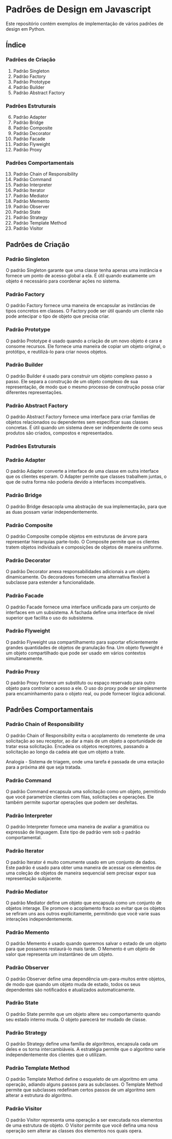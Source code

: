 # Padrões de Design em Javascript

Este repositório contém exemplos de implementação de vários padrões de design em Python.

## Índice

### Padrões de Criação
1. Padrão Singleton
2. Padrão Factory
3. Padrão Prototype
4. Padrão Builder
5. Padrão Abstract Factory

### Padrões Estruturais
6. Padrão Adapter
7. Padrão Bridge
8. Padrão Composite
9. Padrão Decorator
10. Padrão Facade
11. Padrão Flyweight
12. Padrão Proxy

### Padrões Comportamentais
13. Padrão Chain of Responsibility
14. Padrão Command
15. Padrão Interpreter
16. Padrão Iterator
17. Padrão Mediator
18. Padrão Memento
19. Padrão Observer
20. Padrão State
21. Padrão Strategy
22. Padrão Template Method
23. Padrão Visitor

## Padrões de Criação

### Padrão Singleton

O padrão Singleton garante que uma classe tenha apenas uma instância e fornece um ponto de acesso global a ela. É útil quando exatamente um objeto é necessário para coordenar ações no sistema.

### Padrão Factory

O padrão Factory fornece uma maneira de encapsular as instâncias de tipos concretos em classes. O Factory pode ser útil quando um cliente não pode antecipar o tipo de objeto que precisa criar.

### Padrão Prototype

O padrão Prototype é usado quando a criação de um novo objeto é cara e consome recursos. Ele fornece uma maneira de copiar um objeto original, o protótipo, e reutilizá-lo para criar novos objetos.

### Padrão Builder

O padrão Builder é usado para construir um objeto complexo passo a passo. Ele separa a construção de um objeto complexo de sua representação, de modo que o mesmo processo de construção possa criar diferentes representações.

### Padrão Abstract Factory

O padrão Abstract Factory fornece uma interface para criar famílias de objetos relacionados ou dependentes sem especificar suas classes concretas. É útil quando um sistema deve ser independente de como seus produtos são criados, compostos e representados.


### Padrões Estruturais

### Padrão Adapter

O padrão Adapter converte a interface de uma classe em outra interface que os clientes esperam. O Adapter permite que classes trabalhem juntas, o que de outra forma não poderia devido a interfaces incompatíveis.

### Padrão Bridge

O padrão Bridge desacopla uma abstração de sua implementação, para que as duas possam variar independentemente.

### Padrão Composite

O padrão Composite compõe objetos em estruturas de árvore para representar hierarquias parte-todo. O Composite permite que os clientes tratem objetos individuais e composições de objetos de maneira uniforme.

### Padrão Decorator

O padrão Decorator anexa responsabilidades adicionais a um objeto dinamicamente. Os decoradores fornecem uma alternativa flexível à subclasse para estender a funcionalidade.

### Padrão Facade

O padrão Facade fornece uma interface unificada para um conjunto de interfaces em um subsistema. A fachada define uma interface de nível superior que facilita o uso do subsistema.

### Padrão Flyweight

O padrão Flyweight usa compartilhamento para suportar eficientemente grandes quantidades de objetos de granulação fina. Um objeto flyweight é um objeto compartilhado que pode ser usado em vários contextos simultaneamente.

### Padrão Proxy

O padrão Proxy fornece um substituto ou espaço reservado para outro objeto para controlar o acesso a ele. O uso do proxy pode ser simplesmente para encaminhamento para o objeto real, ou pode fornecer lógica adicional.


## Padrões Comportamentais

### Padrão Chain of Responsibility

O padrão Chain of Responsibility evita o acoplamento do remetente de uma solicitação ao seu receptor, ao dar a mais de um objeto a oportunidade de tratar essa solicitação. Encadeia os objetos receptores, passando a solicitação ao longo da cadeia até que um objeto a trate.

Analogia - Sistema de triagem, onde uma tarefa é passada de uma estação para a próxima até que seja tratada.

### Padrão Command

O padrão Command encapsula uma solicitação como um objeto, permitindo que você parametrize clientes com filas, solicitações e operações. Ele também permite suportar operações que podem ser desfeitas.

### Padrão Interpreter

O padrão Interpreter fornece uma maneira de avaliar a gramática ou expressão de linguagem. Este tipo de padrão vem sob o padrão comportamental.

### Padrão Iterator

O padrão Iterator é muito comumente usado em um conjunto de dados. Este padrão é usado para obter uma maneira de acessar os elementos de uma coleção de objetos de maneira sequencial sem precisar expor sua representação subjacente.

### Padrão Mediator

O padrão Mediator define um objeto que encapsula como um conjunto de objetos interage. Ele promove o acoplamento fraco ao evitar que os objetos se refiram uns aos outros explicitamente, permitindo que você varie suas interações independentemente.

### Padrão Memento

O padrão Memento é usado quando queremos salvar o estado de um objeto para que possamos restaurá-lo mais tarde. O Memento é um objeto de valor que representa um instantâneo de um objeto.

### Padrão Observer

O padrão Observer define uma dependência um-para-muitos entre objetos, de modo que quando um objeto muda de estado, todos os seus dependentes são notificados e atualizados automaticamente.

### Padrão State

O padrão State permite que um objeto altere seu comportamento quando seu estado interno muda. O objeto parecerá ter mudado de classe.

### Padrão Strategy

O padrão Strategy define uma família de algoritmos, encapsula cada um deles e os torna intercambiáveis. A estratégia permite que o algoritmo varie independentemente dos clientes que o utilizam.

### Padrão Template Method

O padrão Template Method define o esqueleto de um algoritmo em uma operação, adiando alguns passos para as subclasses. O Template Method permite que subclasses redefinam certos passos de um algoritmo sem alterar a estrutura do algoritmo.

### Padrão Visitor

O padrão Visitor representa uma operação a ser executada nos elementos de uma estrutura de objeto. O Visitor permite que você defina uma nova operação sem alterar as classes dos elementos nos quais opera.
